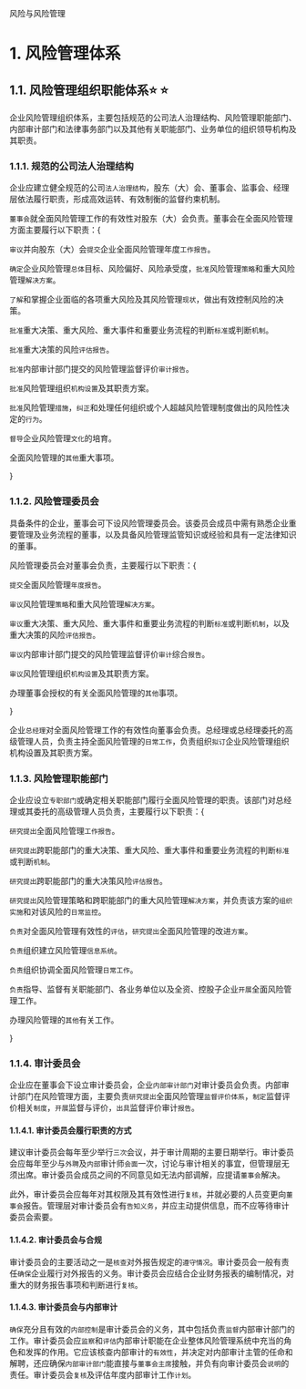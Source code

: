 风险与风险管理

# 1. 风险管理体系

## 1.1. 风险管理组织职能体系:star: :star: 

企业风险管理组织体系，主要包括规范的公司法人治理结构、风险管理职能部门、内部审计部门和法律事务部门以及其他有关职能部门、业务单位的组织领导机构及其职责。

### 1.1.1. 规范的公司法人治理结构

企业应建立健全规范的公司`法人治理结构`，股东（大）会、董事会、监事会、经理层依法履行职责，形成高效运转、有效制衡的监督约束机制。

`董事会`就全面风险管理工作的有效性对股东（大）会负责。董事会在全面风险管理方面主要履行以下职责：{

`审议`并向股东（大）会`提交`企业全面风险管理年度`工作报告`。

`确定`企业风险管理`总体`目标、风险偏好、风险承受度，`批准`风险管理`策略`和重大风险管理`解决方案`。

`了解`和掌握企业面临的各项重大风险及其风险管理`现状`，做出有效控制风险的决策。

`批准`重大决策、重大风险、重大事件和重要业务流程的判断`标准`或判断`机制`。

`批准`重大决策的风险`评估报告`。

`批准`内部审计部门提交的风险管理监督评价`审计报告`。

`批准`风险管理组织`机构设置`及其职责方案。

`批准`风险管理`措施`，`纠正`和处理任何组织或个人超越风险管理制度做出的风险性决定的`行为`。

`督导`企业风险管理`文化`的培育。

全面风险管理的`其他`重大事项。

}

### 1.1.2. 风险管理委员会

具备条件的企业，董事会可下设风险管理委员会。该委员会成员中需有熟悉企业重要管理及业务流程的董事，以及具备风险管理监管知识或经验和具有一定法律知识的董事。

风险管理委员会对董事会负责，主要履行以下职责：{

`提交`全面风险管理`年度报告`。

`审议`风险管理`策略`和重大风险管理`解决方案`。

`审议`重大决策、重大风险、重大事件和重要业务流程的判断`标准`或判断`机制`，以及重大决策的风险`评估报告`。

`审议`内部审计部门提交的风险管理监督评价`审计`综合`报告`。

`审议`风险管理组织`机构设置`及其职责方案。

办理董事会授权的有关全面风险管理的`其他`事项。

}

企业`总经理`对全面风险管理工作的有效性向董事会负责。总经理或总经理委托的高级管理人员，负责主持全面风险管理的`日常工作`，负责组织`拟订`企业风险管理组织机构设置及其职责方案。

### 1.1.3. 风险管理职能部门

企业应设立`专职部门`或确定相关职能部门履行全面风险管理的职责。该部门对总经理或其委托的高级管理人员负责，主要履行以下职责：{

`研究提出`全面风险管理`工作报告`。

`研究提出`跨职能部门的重大决策、重大风险、重大事件和重要业务流程的判断`标准`或判断`机制`。

`研究提出`跨职能部门的重大决策风险`评估报告`。

`研究提出`风险管理策略和跨职能部门的重大风险管理`解决方案`，并负责该方案的`组织实施`和对该风险的`日常监控`。

`负责`对全面风险管理有效性的`评估`，`研究提出`全面风险管理的改进`方案`。

`负责`组织建立风险管理`信息系统`。

`负责`组织协调全面风险管理`日常工作`。

`负责`指导、监督有关职能部门、各业务单位以及全资、控股子企业`开展`全面风险管理工作。

办理风险管理的`其他`有关工作。

}

### 1.1.4. 审计委员会

企业应在董事会下设立审计委员会，企业`内部审计部门`对审计委员会负责。内部审计部门在风险管理方面，主要负责`研究提出`全面风险管理`监督评价体系`，`制定`监督评价相关`制度`，`开展`监督与评价，`出具`监督评价审计`报告`。

#### 1.1.4.1. 审计委员会履行职责的方式

建议审计委员会每年至少举行`三次`会议，并于审计周期的主要日期举行。审计委员会应每年至少与`外聘`及`内部`审计师`会面`一次，讨论与审计相关的事宜，但管理层无须出席。审计委员会成员之间的不同意见如无法内部调解，应提请`董事会`解决。

此外，审计委员会应每年对其权限及其有效性进行`复核`，并就必要的人员变更向`董事会`报告。管理层对审计委员会有`告知义务`，并应主动提供信息，而不应等待审计委员会索要。

#### 1.1.4.2. 审计委员会与合规

审计委员会的主要活动之一是`核查`对外报告规定的`遵守情况`。审计委员会一般有责任`确保`企业履行对外报告的义务。审计委员会应结合企业财务报表的编制情况，对重大的财务报告事项和判断进行`复核`。

#### 1.1.4.3. 审计委员会与内部审计

`确保`充分且有效的`内部控制`是审计委员会的义务，其中包括负责`监督`内部审计部门的工作。审计委员会应`监察`和`评估`内部审计职能在企业整体风险管理系统中充当的角色和发挥的作用。它应该核查内部审计的`有效性`，并决定对内部审计主管的任命和解聘，还应确保`内部审计部门`能直接与`董事会主席`接触，并负有向审计委员会`说明`的责任。审计委员会`复核`及评估年度内部审计工作`计划`。
